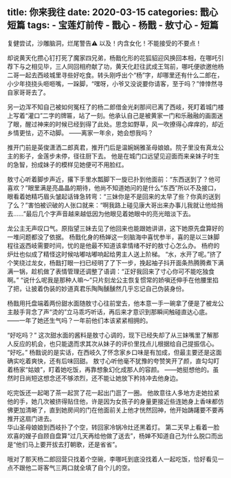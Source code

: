 title:	你来我往
date:	2020-03-15
categories: 戬心短篇
tags:
	- 宝莲灯前传
	- 戬心
	- 杨戬
	- 敖寸心
	- 短篇
---

复健尝试，沙雕脑洞，烂尾警告⚠️
以及！内含女化！不能接受的不要点！<!--more-->

却说黄天化攒心钉打死了魔家四兄弟，杨戬化形的花狐貂迎风换回本相，在哪吒引荐下与之相见毕，三人同回相府献了功，黄天化赶往武成王驾前，哪吒便欲邀他杨二哥一起去西岐城里寻些好吃食。转头刚呼出个“杨”字，却哪里还有什么二郎在，小少年挠挠头咂咂嘴，一跺脚，“嘿呀，小爷又没说要你请客，至于吗？”悻悻然寻自家哥哥去了。

另一边浑不知自己被如何冤枉了的杨二郎借金光刹那间已离了西岐，死盯着城门楼上写着“灌口”二字的牌匾，站了一刻。他承认自己是被黄家一门和乐融融的画面迷了眼，醒过神来的时候已经到得了此处。思念如野草，风一吹撩得心痒痒的，却近乡情更怯，迈不动脚。
——离家一年余，她会想我吗？

推开门前是英俊潇洒二郎真君，推开门后是温婉娴雅圣母娘娘。院子里没有真龙公主的影子，金莲步未停，径往厨下去。
他是在城门口远望见迎面而来亲妹子时生的急智，扮成妹子的模样见她便可不用脸红。

敖寸心听着脚步声近，撂下手里水瓢脚下一旋已扑到他面前：“东西送到了？他可喜欢？”眼里满是亮晶晶的期待，他尚不知道她问的是什么“东西”所以不及接口，眼看着她精巧眉头皱起话锋急转弯：“三妹你是不是回来的太早了些？你真的送到了么？”害怕被识破的人张口就来：“啊我路上碰见康大哥出来办事儿我就让他给捎去……”最后几个字声音越来越低因为他眼见着她眼中的亮光暗淡下去。

龙公主无声叹口气。原指望三妹去见了他回来也能跟她讲讲，这下她原先盘算好的一堆问题都没了依据。
杨戬化身的杨婵这一刻脑海中喜忧参半，喜的是以三妹脚程往返西岐需要时间，忧的是他最不知道该拿情绪不好的敖寸心怎么办。
杨府的炉灶也似成了精怪这时候咕嘟咕嘟响起给男主人送上阶梯。
“水，水开了呢。”挤了个笑绕过龙女，杨戬打眼一扫已经明了了下一步，挽起袖子抖开面条热腾腾煮下满满一锅，趁机做了表情管理还调整了语调：“正好我回来了寸心你可不能吃独食啊。”
“说什么呢我是那种人嘛～”只片刻龙公主恢复惯常的娇嗔还伸手在他腰里掐了把，让披着伪装的妙道真君乐陶陶醺醺然几乎忘记自己伪装身份。

杨戬用托盘端着两份甜水面随敖寸心往前堂去，他本意一手一碗拿了便是了被龙公主敲手背念了声“烫的”立马乖巧听话，再后来才意识到那瞬间触碰直达心底。
——一年了她还生气吗？一年前他们本该紧紧相拥的。

“好吃吗？”
这次甜水面的酱料是敖寸心调的，现下已经失却了从三妹嘴里了解那人反应的机会，也只能退而求其次从妹子的评价里找点儿根据给自己提振信心。
“好吃。”
杨戬说的是实话，在西岐久了怀念家乡口味是有加成，但最主要还是这面确实吃着爽快，还有后味回甜。
敖寸心听他毫不犹豫的夸赞笑开了颜，直勾勾盯着杨家“姑娘”，盯着她吃饭，再靠想象幻化成那人的容颜。
——她挺想他的。虽然时日尚短这想念还不够浓烈，还不能让她放下矜持冲去他身边。

吃完饭还一起喝了茶一起赏了花一起出门逛了一圈。
他故意往人多地方走她拉紧他的手，她几次被挤得贴住他，许是因为女孩子的身量更接近些连她身上香味都仿佛更加清晰了，直到她房间的门在他面前关上他才恍然回神，他开始踌躇要不要再推开这扇门进去。
</br>
华山圣母娘娘到西岐扑了个空，转回家冷锅冷灶还黑着灯。
第二天早上看着一脸欢喜的嫂子自顾自盘算“过几天再给他做了送去”，杨婵不知道自己为什么脱口而出是“他们马上要开拔去打朝歌，还是省省”。

哦对了那天杨二郎回营只找着个空碗，李哪吒到底没找着人一起吃饭，恰好看见一点不跟他二哥客气三两口就全填了自个儿的空。

